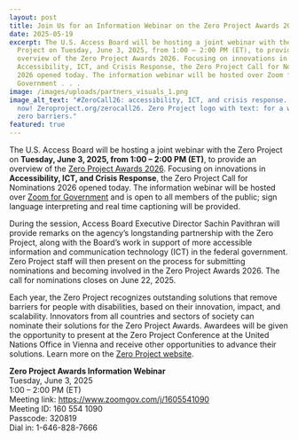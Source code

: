 ```yaml
---
layout: post
title: Join Us for an Information Webinar on the Zero Project Awards 2026
date: 2025-05-19
excerpt: The U.S. Access Board will be hosting a joint webinar with the Zero
  Project on Tuesday, June 3, 2025, from 1:00 – 2:00 PM (ET), to provide an
  overview of the Zero Project Awards 2026. Focusing on innovations in
  Accessibility, ICT, and Crisis Response, the Zero Project Call for Nominations
  2026 opened today. The information webinar will be hosted over Zoom for
  Government . . .
image: /images/uploads/partners_visuals_1.png
image_alt_text: "#ZeroCall26: accessibility, ICT, and crisis response. Nominate
  now! Zeroproject.org/zerocall26. Zero Project logo with text: for a world with
  zero barriers."
featured: true
---
```

The U.S. Access Board will be hosting a joint webinar with the Zero Project on **Tuesday, June 3, 2025, from 1:00 – 2:00 PM (ET)**, to provide an overview of the [Zero Project Awards 2026](https://zeroproject.org/research/zero-project-call-for-nominations-2026). Focusing on innovations in **Accessibility, ICT, and Crisis Response**, the Zero Project Call for Nominations 2026 opened today. The information webinar will be hosted over [Zoom for Government](https://www.zoomgov.com/j/1605541090) and is open to all members of the public; sign language interpreting and real time captioning will be provided.

During the session, Access Board Executive Director Sachin Pavithran will provide remarks on the agency’s longstanding partnership with the Zero Project, along with the Board’s work in support of more accessible information and communication technology (ICT) in the federal government. Zero Project staff will then present on the process for submitting nominations and becoming involved in the Zero Project Awards 2026. The call for nominations closes on June 22, 2025.

Each year, the Zero Project recognizes outstanding solutions that remove barriers for people with disabilities, based on their innovation, impact, and scalability. Innovators from all countries and sectors of society can nominate their solutions for the Zero Project Awards. Awardees will be given the opportunity to present at the Zero Project Conference at the United Nations Office in Vienna and receive other opportunities to advance their solutions. Learn more on the [Zero Project website](https://zeroproject.org/).

**Zero Project Awards Information Webinar**\
Tuesday, June 3, 2025\
1:00 – 2:00 PM (ET)\
Meeting link: <https://www.zoomgov.com/j/1605541090>\
Meeting ID: 160 554 1090\
Passcode: 320819\
Dial in: 1-646-828-7666